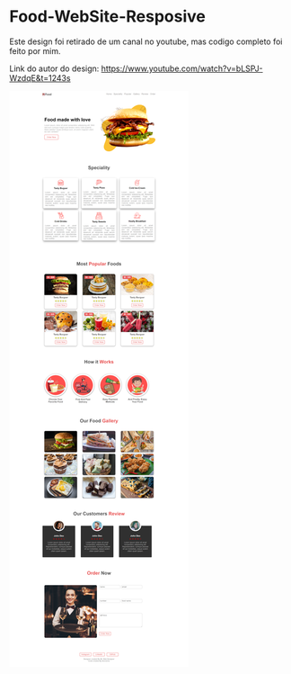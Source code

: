 # Food-WebSite-Resposive
 
Este design foi retirado de um canal no youtube, mas codigo completo foi feito por mim.

Link do autor do design: https://www.youtube.com/watch?v=bLSPJ-WzdqE&t=1243s


![imagem do site](https://github.com/Giovannelrodrigues/Food-WebSite-Responsive/blob/main/Food-Website-Responsive/Capture.png)
